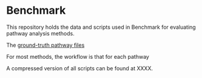 # Benchmark
This repository holds the data and scripts used in Benchmark for evaluating pathway analysis methods.

The [ground-truth pathway files ](https://pages.github.com/)

For most methods, the workflow is that for each pathway

A compressed version of all scripts can be found at XXXX.
